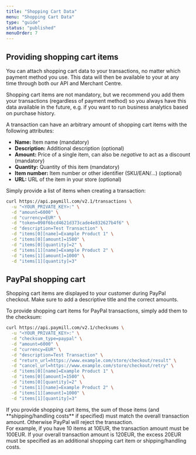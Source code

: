 ```yaml
---
title: "Shopping Cart Data"
menu: "Shopping Cart Data"
type: "guide"
status: "published"
menuOrder: 7
---
```


## Providing shopping cart items

You can attach shopping cart data to your transactions, no matter which payment method you use. This data will then be available to your at any time through both our API and Merchant Centre.

Shopping cart items are not mandatory, but we recommend you add them your transactions (regardless of payment method) so you always have this data available in the future, e.g. if you want to run business analytics based on purchase history.

A transaction can have an arbitrary amount of shopping cart items with the following attributes:

- **Name:** Item name (mandatory)
- **Description:** Additional description (optional)
- **Amount:** Price of a single item, can also be *negative* to act as a discount (mandatory)
- **Quantity:** Quantity of this item (mandatory)
- **Item number:** Item number or other identifier (SKU/EAN/…) (optional)
- **URL:** URL of the item in your store (optional)

Simply provide a list of items when creating a transaction:

```sh
curl https://api.paymill.com/v2.1/transactions \
  -u "<YOUR_PRIVATE_KEY>:" \
  -d "amount=6000" \
  -d "currency=EUR" \
  -d "token=098f6bcd4621d373cade4e832627b4f6" \
  -d "description=Test Transaction" \
  -d "items[0][name]=Example Product 1" \
  -d "items[0][amount]=1500" \
  -d "items[0][quantity]=2" \
  -d "items[1][name]=Example Product 2" \
  -d "items[1][amount]=1000" \
  -d "items[1][quantity]=3"
```

## PayPal shopping cart

Shopping cart items are displayed to your customer during PayPal checkout. Make sure to add a descriptive title and the correct amounts.

To provide shopping cart items for PayPal transactions, simply add them to the checksum:

```sh
curl https://api.paymill.com/v2.1/checksums \
  -u "<YOUR_PRIVATE_KEY>:" \
  -d "checksum_type=paypal" \
  -d "amount=6000" \
  -d "currency=EUR" \
  -d "description=Test Transaction" \
  -d "return_url=https://www.example.com/store/checkout/result" \
  -d "cancel_url=https://www.example.com/store/checkout/retry" \
  -d "items[0][name]=Example Product 1" \
  -d "items[0][amount]=1500" \
  -d "items[0][quantity]=2" \
  -d "items[1][name]=Example Product 2" \
  -d "items[1][amount]=1000" \
  -d "items[1][quantity]=3"
```

<div class="important">
If you provide shopping cart items, the sum of those items (and **shipping/handling costs** if specified) must match the overall transaction amount. Otherwise PayPal will reject the transaction.  
<br>
For example, if you have 10 items at 10EUR, the transaction amount must be 100EUR. If your overall transaction amount is 120EUR, the excess 20EUR must be specified as an additional shopping cart item or shipping/handling costs.
</div>
